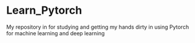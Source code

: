 # Learn_Pytorch
My repository in for studying and getting my hands dirty in using Pytorch for machine learning and deep learning
